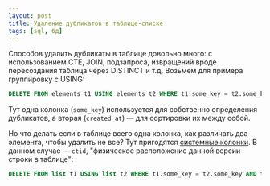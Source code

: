 ```yaml
---
layout: post
title: Удаление дубликатов в таблице-списке
tags: [sql, бд]
---
```

Способов удалить дубликаты в таблице довольно много: с использованием CTE, JOIN, подзапроса, извращений вроде пересоздания таблица через DISTINCT и т.д.
Возьмем для примера группировку с USING:  
```sql
DELETE FROM elements t1 USING elements t2 WHERE t1.some_key = t2.some_key AND t1.created_at > t2.created_at;
```
Тут одна колонка (`some_key`) используется для собственно определения дубликатов, а вторая (`created_at`) — для сортировки их между собой.

Но что делать если в таблице всего одна колонка, как различать два элемента, чтобы удалить не все? Тут пригодятся [системные колонки](https://www.postgresql.org/docs/current/ddl-system-columns.html). В данном случае — `ctid`, "физическое расположение данной версии строки в таблице":
```sql
DELETE FROM list t1 USING list t2 WHERE t1.some_key = t2.some_key AND t1.ctid > t2.ctid;
```
